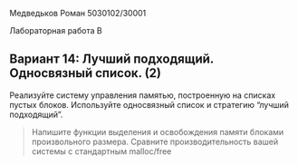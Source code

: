 Медведьков Роман 5030102/30001

Лабораторная работа B

## Вариант 14: Лучший подходящий. Односвязный список. (2)
Реализуйте систему управления памятью, построенную на списках пустых блоков. Используйте
односвязный список и стратегию “лучший подходящий”.
> Напишите функции выделения и освобождения памяти блоками произвольного размера.
> Сравните производительность вашей системы с стандартным malloc/free
